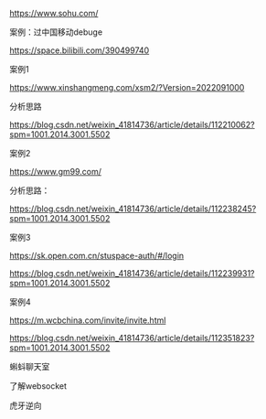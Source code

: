 https://www.sohu.com/



案例：过中国移动debuge

https://space.bilibili.com/390499740

案例1

https://www.xinshangmeng.com/xsm2/?Version=2022091000

分析思路

https://blog.csdn.net/weixin_41814736/article/details/112210062?spm=1001.2014.3001.5502

案例2

https://www.gm99.com/

分析思路：

https://blog.csdn.net/weixin_41814736/article/details/112238245?spm=1001.2014.3001.5502

案例3

https://sk.open.com.cn/stuspace-auth/#/login

https://blog.csdn.net/weixin_41814736/article/details/112239931?spm=1001.2014.3001.5502

案例4

https://m.wcbchina.com/invite/invite.html

https://blog.csdn.net/weixin_41814736/article/details/112351823?spm=1001.2014.3001.5502



蝌蚪聊天室

了解websocket

虎牙逆向



